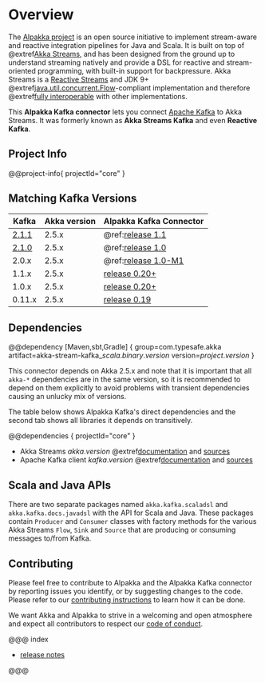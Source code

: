 # Overview

The [Alpakka project](https://developer.lightbend.com/docs/alpakka/current/) is an open source initiative to implement stream-aware and reactive integration pipelines for Java and Scala. It is built on top of @extref[Akka Streams](akka-docs:stream/index.html), and has been designed from the ground up to understand streaming natively and provide a DSL for reactive and stream-oriented programming, with built-in support for backpressure. Akka Streams is a [Reactive Streams](https://www.reactive-streams.org/) and JDK 9+ @extref[java.util.concurrent.Flow](java-docs:docs/api/java.base/java/util/concurrent/Flow.html)-compliant implementation and therefore @extref[fully interoperable](akka-docs:general/stream/stream-design.html#interoperation-with-other-reactive-streams-implementations) with other implementations.

This **Alpakka Kafka connector** lets you connect [Apache Kafka](https://kafka.apache.org/) to Akka Streams. It was formerly known as **Akka Streams Kafka** and even **Reactive Kafka**.

## Project Info

@@project-info{ projectId="core" }

## Matching Kafka Versions

|Kafka  | Akka version | Alpakka Kafka Connector
|-------|--------------|-------------------------
|[2.1.1](https://dist.apache.org/repos/dist/release/kafka/2.1.1/RELEASE_NOTES.html) | 2.5.x        | @ref:[release 1.1](release-notes/1.1.md)
|[2.1.0](https://dist.apache.org/repos/dist/release/kafka/2.1.0/RELEASE_NOTES.html) | 2.5.x        | @ref:[release 1.0](release-notes/1.0.md)
|2.0.x  | 2.5.x        | @ref:[release 1.0-M1](release-notes/1.0-M1.md)
|1.1.x  | 2.5.x        | [release 0.20+](https://github.com/akka/reactive-kafka/releases)
|1.0.x  | 2.5.x        | [release 0.20+](https://github.com/akka/reactive-kafka/releases)
|0.11.x | 2.5.x        | [release 0.19](https://github.com/akka/reactive-kafka/milestone/19?closed=1)


## Dependencies

@@dependency [Maven,sbt,Gradle] {
  group=com.typesafe.akka
  artifact=akka-stream-kafka_$scala.binary.version$
  version=$project.version$
}

This connector depends on Akka 2.5.x and note that it is important that all `akka-*` dependencies are in the same version, so it is recommended to depend on them explicitly to avoid problems with transient dependencies causing an unlucky mix of versions.

The table below shows Alpakka Kafka's direct dependencies and the second tab shows all libraries it depends on transitively.

@@dependencies { projectId="core" }

* Akka Streams $akka.version$ @extref[documentation](akka-docs:stream/index.html) and [sources](https://github.com/akka/akka)
* Apache Kafka client $kafka.version$ @extref[documentation](kafka-docs:index.html) and [sources](https://github.com/apache/kafka)


## Scala and Java APIs

There are two separate packages named `akka.kafka.scaladsl` and `akka.kafka.docs.javadsl`
with the API for Scala and Java. These packages contain `Producer` and `Consumer`
classes with factory methods for the various Akka Streams `Flow`, `Sink` and `Source`
that are producing or consuming messages to/from Kafka.


## Contributing

Please feel free to contribute to Alpakka and the Alpakka Kafka connector by reporting issues you identify, or by suggesting changes to the code. Please refer to our [contributing instructions](https://github.com/akka/reactive-kafka/blob/master/CONTRIBUTING.md) to learn how it can be done.

We want Akka and Alpakka to strive in a welcoming and open atmosphere and expect all contributors to respect our [code of conduct](https://github.com/akka/reactive-kafka/blob/master/CODE_OF_CONDUCT.md).


@@@ index

* [release notes](release-notes/index.md)

@@@
